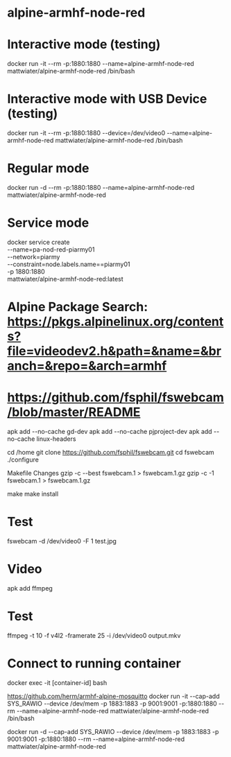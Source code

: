# alpine-armhf-node-red

# Interactive mode (testing)
docker run -it --rm -p:1880:1880 --name=alpine-armhf-node-red mattwiater/alpine-armhf-node-red /bin/bash

# Interactive mode with USB Device (testing)
docker run -it --rm -p:1880:1880 --device=/dev/video0 --name=alpine-armhf-node-red mattwiater/alpine-armhf-node-red /bin/bash

# Regular mode
docker run -d --rm -p:1880:1880 --name=alpine-armhf-node-red mattwiater/alpine-armhf-node-red

# Service mode
docker service create \
  --name=pa-nod-red-piarmy01 \
  --network=piarmy \
  --constraint=node.labels.name==piarmy01 \
  -p 1880:1880 \
    mattwiater/alpine-armhf-node-red:latest

# Alpine Package Search: https://pkgs.alpinelinux.org/contents?file=videodev2.h&path=&name=&branch=&repo=&arch=armhf

# https://github.com/fsphil/fswebcam/blob/master/README
apk add --no-cache gd-dev
apk add --no-cache pjproject-dev
apk add --no-cache linux-headers

cd /home
git clone https://github.com/fsphil/fswebcam.git
cd fswebcam
./configure

Makefile Changes
gzip -c --best fswebcam.1 > fswebcam.1.gz
gzip -c -1 fswebcam.1 > fswebcam.1.gz

make
make install

# Test
fswebcam -d /dev/video0 -F 1 test.jpg

# Video
apk add ffmpeg

# Test
ffmpeg -t 10 -f v4l2 -framerate 25 -i /dev/video0 output.mkv



# Connect to running container
docker exec -it [container-id] bash


https://github.com/herm/armhf-alpine-mosquitto
docker run -it --cap-add SYS_RAWIO --device /dev/mem -p 1883:1883 -p 9001:9001 -p:1880:1880 --rm --name=alpine-armhf-node-red mattwiater/alpine-armhf-node-red /bin/bash

docker run -d --cap-add SYS_RAWIO --device /dev/mem -p 1883:1883 -p 9001:9001 -p:1880:1880 --rm --name=alpine-armhf-node-red mattwiater/alpine-armhf-node-red

